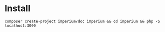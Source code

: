 # Install 

`composer create-project imperium/doc imperium && cd imperium && php -S localhost:3000`

